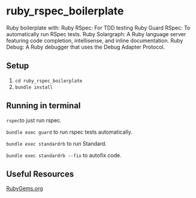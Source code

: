 # ruby_rspec_boilerplate

Ruby boilerplate with:
    Ruby RSpec: For TDD testing 
    Ruby Guard RSpec: To automatically run RSpec tests.
    Ruby Solargraph: A Ruby language server featuring code completion, intellisense, and inline documentation.
    Ruby Debug: A Ruby debugger that uses the Debug Adapter Protocol.

## Setup
1. `cd ruby_rspec_boilerplate`
2. `bundle install`

## Running in terminal
`rspec`to just run rspec.

`bundle exec guard` to run rspec tests automatically.

`bundle exec standardrb` to run Standard.

`bundle exec standardrb --fix` to autofix code. 

## Useful Resources
[RubyGems.org](https://rubygems.org/)

